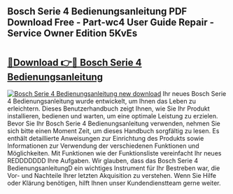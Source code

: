 ## Bosch Serie 4 Bedienungsanleitung PDF Download Free - Part-wc4 User Guide Repair - Service Owner Edition 5KvEs

# <h2><a href="http://df313x.blite.top/?on=Bosch+Serie+4+Bedienungsanleitung">🔗Download 👉🔴 Bosch Serie 4 Bedienungsanleitung</a></h2>

[![Bosch Serie 4 Bedienungsanleitung new download](https://i.imgur.com/lujVjoI.png)](http://df313x.blite.top/?on=Bosch+Serie+4+Bedienungsanleitung)
Ihr neues Bosch Serie 4 Bedienungsanleitung wurde entwickelt, um Ihnen das Leben zu erleichtern. Dieses Benutzerhandbuch zeigt Ihnen, wie Sie Ihr Produkt installieren, bedienen und warten, um eine optimale Leistung zu erzielen. Bevor Sie Ihr Bosch Serie 4 Bedienungsanleitung verwenden, nehmen Sie sich bitte einen Moment Zeit, um dieses Handbuch sorgfältig zu lesen. Es enthält detaillierte Anweisungen zur Einrichtung des Produkts sowie Informationen zur Verwendung der verschiedenen Funktionen und Möglichkeiten. Mit Funktionen wie der Funktionsliste vereinfacht Ihr neues REDDDDDDD Ihre Aufgaben. Wir glauben, dass das Bosch Serie 4 BedienungsanleitungD ein wichtiges Instrument für Ihr Bestreben war, die Vor- und Nachteile Ihrer letzten Akquisition zu verstehen. Wenn Sie Hilfe oder Klärung benötigen, hilft Ihnen unser Kundendienstteam gerne weiter.
